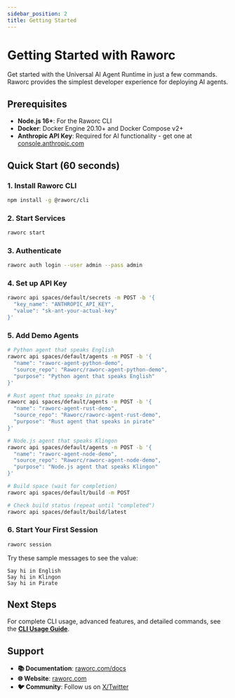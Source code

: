 ```yaml
---
sidebar_position: 2
title: Getting Started
---
```


# Getting Started with Raworc

Get started with the Universal AI Agent Runtime in just a few commands. Raworc provides the simplest developer experience for deploying AI agents.

## Prerequisites

- **Node.js 16+**: For the Raworc CLI
- **Docker**: Docker Engine 20.10+ and Docker Compose v2+ 
- **Anthropic API Key**: Required for AI functionality - get one at [console.anthropic.com](https://console.anthropic.com)

## Quick Start (60 seconds)

### 1. Install Raworc CLI

```bash
npm install -g @raworc/cli
```

### 2. Start Services

```bash
raworc start
```

### 3. Authenticate

```bash
raworc auth login --user admin --pass admin
```

### 4. Set up API Key

```bash
raworc api spaces/default/secrets -m POST -b '{
  "key_name": "ANTHROPIC_API_KEY",
  "value": "sk-ant-your-actual-key"
}'
```

### 5. Add Demo Agents

```bash
# Python agent that speaks English
raworc api spaces/default/agents -m POST -b '{
  "name": "raworc-agent-python-demo",
  "source_repo": "Raworc/raworc-agent-python-demo",
  "purpose": "Python agent that speaks English"
}'

# Rust agent that speaks in pirate  
raworc api spaces/default/agents -m POST -b '{
  "name": "raworc-agent-rust-demo",
  "source_repo": "Raworc/raworc-agent-rust-demo",
  "purpose": "Rust agent that speaks in pirate"
}'

# Node.js agent that speaks Klingon
raworc api spaces/default/agents -m POST -b '{
  "name": "raworc-agent-node-demo",
  "source_repo": "Raworc/raworc-agent-node-demo",
  "purpose": "Node.js agent that speaks Klingon"
}'

# Build space (wait for completion)
raworc api spaces/default/build -m POST

# Check build status (repeat until "completed")
raworc api spaces/default/build/latest
```

### 6. Start Your First Session

```bash
raworc session
```

Try these sample messages to see the value:
```
Say hi in English
Say hi in Klingon  
Say hi in Pirate
```

## Next Steps

For complete CLI usage, advanced features, and detailed commands, see the **[CLI Usage Guide](/docs/guides/cli-usage)**.

## Support

- **📚 Documentation**: [raworc.com/docs](https://raworc.com/docs)
- **🌐 Website**: [raworc.com](https://raworc.com)
- **🐦 Community**: Follow us on [X/Twitter](https://x.com/raworc)